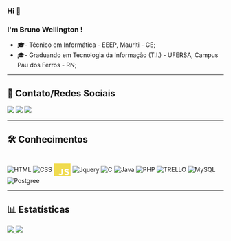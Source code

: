 ### Hi 👋
### I'm Bruno Wellington !

- 🎓- Técnico em Informática - EEEP, Mauriti - CE;
- 🎓- Graduando em Tecnologia da Informação (T.I.) - UFERSA, Campus Pau dos Ferros - RN;

----


## 📩 Contato/Redes Sociais
<div>
  <a href="https://www.linkedin.com/in/bruno-wellington-b17b04198/" target="_blank"><img src="https://img.shields.io/badge/-LinkedIn-%230077B5?style=for-the-badge&logo=linkedin&logoColor=white" target="_blank"></a>
  <a href="https://www.instagram.com/brunowelll/" target="_blank"><img src="https://img.shields.io/badge/-Instagram-%23E4405F?style=for-the-badge&logo=instagram&logoColor=white" target="_blank"></a>
  <a href="mailto:brunobezerramauriti1#@gmail.com" target="_blank"><img src="https://img.shields.io/badge/-Gmail-%23333?style=for-the-badge&logo=gmail&logoColor=white" target="_blank"></a>
</div>

---- 

## 🛠 Conhecimentos
<div style="display: inline_block"><br>
  <img align="center" alt="HTML" height="30" width="40" src="https://icongr.am/devicon/html5-original-wordmark.svg">
  <img align="center" alt="CSS" height="30" width="40" src="https://icongr.am/devicon/css3-original-wordmark.svg">
  <img align="center" alt="JS" height="30" width="40" src="https://raw.githubusercontent.com/devicons/devicon/master/icons/javascript/javascript-plain.svg">
  <img align="center" alt="Jquery" height="30" width="40" src="https://icongr.am/devicon/jquery-original-wordmark.svg">
  <img align="center" alt="C" height="30" width="30" src="https://img.icons8.com/color/452/c-programming.png">
  <img align="center" alt="Java" height="30" width="40" src="https://icongr.am/devicon/java-original-wordmark.svg">
  <img align="center" alt="PHP" height="30" width="40" src="https://icongr.am/devicon/php-original.svg?size=148&color=002aff">
  <img align="center" alt="TRELLO" height="30" width="40" src="https://icongr.am/devicon/trello-plain-wordmark.svg?size=148&color=002aff">
  <img align="center" alt="MySQL" height="30" width="40" src="https://icongr.am/devicon/mysql-original-wordmark.svg?size=128&color=currentColor">
  <img align="center" alt="Postgree" height="30" width="40" src="https://icongr.am/devicon/postgresql-original-wordmark.svg">
</div>

----

## 📊 Estatísticas
<div>
  <a href="https://github.com/brunowell-aLenda">
    <img height="180em" src="https://github-readme-stats.vercel.app/api?username=brunowell-aLenda&show_icons=true&theme=chartreuse-dark&include_all_commits=true&count_private=true"/>
    <img height="180em" src="https://github-readme-stats.vercel.app/api/top-langs/?username=brunowell-aLenda&layout=compact&langs_count=7&count_private=true&theme=chartreuse-dark"/>
 </a>
</div>

